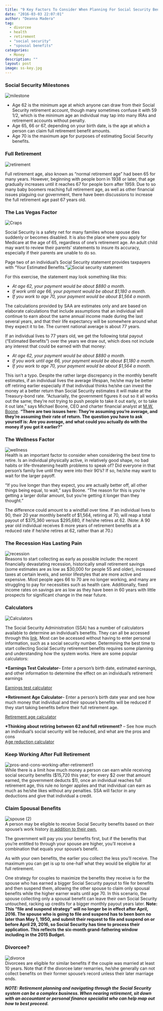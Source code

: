 ```yaml
---
title: "9 Key Factors To Consider When Planning For Social Security Benefits"
date: "2016-03-03 22:07:01"
author: "Deanna Madera"
tag:
  - divorcee
  - health
  - retirement
  - "social security"
  - "spousal benefits"
categories:
  - Money
description: ""
layout: post
image: ss-key.jpg
---
```


### Social Security Milestones

![milestone](http://mt2.wpengine.com/wp-content/uploads/2015/11/milestone.jpg)

- Age 62 is the minimum age at which anyone can draw from their Social Security retirement account, though many sometimes confuse it with 59 1/2, which is the minimum age an individual may tap into many IRAs and retirement accounts without penalty.
- Age 65, 66 or 67, depending on your birth date, is the age at which a person can claim full retirement benefit amounts.
- Age 70 is the maximum age for purposes of estimating Social Security benefits.

### Full Retirement

![retirement](http://mt2.wpengine.com/wp-content/uploads/2015/11/Retirement-300x200.jpg)

Full retirement age, also known as “normal retirement age” had been 65 for many years. However, beginning with people born in 1938 or later, that age gradually increases until it reaches 67 for people born after 1959. Due to so many baby boomers reaching full retirement age, as well as other financial issues plaguing our government, there have been discussions to increase the full retirement age past 67 years old.

### The Las Vegas Factor

![Craps](http://mt2.wpengine.com/wp-content/uploads/2015/11/craps-300x200.jpg)

Social Security is a safety net for many families whose spouse dies suddenly or becomes disabled. It is also the place where you apply for Medicare at the age of 65, regardless of one’s retirement age. An adult child may want to review their parents’ statements to insure its accuracy, especially if their parents are unable to do so.

Page two of an individual’s Social Security statement provides taxpayers with “Your Estimated Benefits.”![Social security statement](http://moderntips.com/wp-content/uploads/2015/11/SSA_Stmt-estimates-e1457074528862.jpg)

For this exercise, the statement may look something like this:

- _At age 62, your payment would be about $880 a month._
- _If work until age 66, your payment would be about $1,180 a month._
- _If you work to age 70, your payment would be about $1,564 a month._

The calculations provided by SAA are estimates only and are based on elaborate calculations that include assumptions that an individual will continue to earn about the same annual income made during the last several years, and that their life expectancy will be somewhere around what they expect it to be. The current national average is about 77 years.

If an individual lives to 77 years old, we get the following total payout (“Estimated Benefits”) over the years we draw out, which does not include any interest that could be earned with that money:

- _At age 62, your payment would be about $880 a month._
- _If you work until age 66, your payment would be about $1,180 a month._
- _If you work to age 70, your payment would be about $1,564 a month._

This isn’t a typo. Despite the rather large discrepancy in the monthly benefit estimates, if an individual lives the average lifespan, he/she may be better off retiring earlier especially if that individual thinks he/she can invest the money at a better return than Social Security estimates it will make at the Treasury-bond rate. “Actuarially, the government figures it out so it all works out the same; they’re not trying to push people to take it out early, or to take it out late,” says Michael Boone, CEO and charter financial analyst at [M.W. Boone](http://www.bankrate.com/finance/personal-finance/the-right-time-to-draw-social-security-benefits-2.aspx). **“There are two issues here: They’re assuming you’re average, and they’re assuming their rate of return. The question you have to ask yourself is: Are you average, and what could you actually do with the money if you got it earlier?”**

### The Wellness Factor

![wellness](http://mt2.wpengine.com/wp-content/uploads/2015/11/wellness-300x200.jpg)  
Health is an important factor to consider when considering the best time to retire. Is an individual physically active, in relatively good shape, no bad habits or life-threatening health problems to speak of? Did everyone in that person’s family live until they were into their 90’s? If so, he/she may want to wait for the larger payoff.

“If you live longer than they expect, you are actually better off, all other things being equal, to wait,” says Boone. “The reason for this is you’re getting a larger dollar amount, but you’re getting it longer than they thought.”

The difference could amount to a windfall over time. If an individual lives to 90, their 20 year monthly benefit of $1,564, retiring at 70, will reap a total payout of $375,360 versus $295,680, if he/she retires at 62. (Note: A 90 year old individual receives 8 more years of retirement benefits at a reduced rate if he/she retires at 62, rather than at 70.)

### The Recession Has Lasting Pain

![recession](http://mt2.wpengine.com/wp-content/uploads/2015/11/recession-300x200.jpg)  
Reasons to start collecting as early as possible include: the recent financially devastating recession, historically small retirement savings (some estimates are as low as $30,000 for people 55 and older), increased taxes at certain levels, and senior lifestyles that are more active and expensive. Most people ages 66 to 70 are no longer working, and many are struggling to pay for necessities such as health care. Additionally, fixed income rates on savings are as low as they have been in 60 years with little prospects for significant change in the near future.

### Calculators

![Calculators](http://mt2.wpengine.com/wp-content/uploads/2015/11/Calculators-300x129.jpg)

The Social Security Administration (SSA) has a number of calculators available to determine an individual’s benefits. They can all be accessed through this [link](https://www.ssa.gov/planners/benefitcalculators.html). Most can be accessed without having to enter personal information, such as a social security number. Determining the best time to start collecting Social Security retirement benefits requires some planning and understanding how the system works. Here are some popular calculators:

**\*Earnings Test Calculator**– Enter a person’s birth date, estimated earnings, and other information to determine the effect on an individual’s retirement earnings

[Earnings test calculator](https://ssa.gov/OACT/COLA/RTeffect.html)

**\*Retirement Age Calculator**– Enter a person’s birth date year and see how much money that individual and their spouse’s benefits will be reduced if they start taking benefits before their full retirement age.

[Retirement age calculator](https://ssa.gov/planners/retire/ageincrease.html)

**\*Thinking about retiring between 62 and full retirement?** – See how much an individual’s social security will be reduced, and what are the pros and cons  
[Age reduction calculator](https://ssa.gov/planners/retire/agereduction.html)

### Keep Working After Full Retirement

![pros-and-cons-working-after-retirement1](http://mt2.wpengine.com/wp-content/uploads/2015/11/pros-and-cons-working-after-retirement1.jpg)  
While there is a limit how much money a person can earn while receiving social security benefits ($15,720 this year; for every $2 over that amount earned, the government deducts $1), once an individual reaches full retirement age, this rule no longer applies and that individual can earn as much as he/she likes without any penalties. SSA will factor in any deductions and give that individual a credit.

### Claim Spousal Benefits

![spouse (2)](http://mt2.wpengine.com/wp-content/uploads/2015/11/spouse-2.jpg)  
A person may be eligible to receive Social Security benefits based on their spouse’s work history <span style="text-decoration: underline;">in addition to their own.</span>

The government will pay you your benefits first, but if the benefits that you’re entitled to through your spouse are higher, you’ll receive a combination that equals your spouse’s benefit.

As with your own benefits, the earlier you collect the less you’ll receive. The maximum you can get is up to one-half what they would be eligible for at full retirement.

One strategy for couples to maximize the benefits they receive is for the spouse who has earned a bigger Social Security payout to file for benefits and then suspend them, allowing the other spouse to claim only spousal benefits while the higher earner waits until age 70. In this scenario, the spouse collecting only a spousal benefit can leave their own Social Security untouched, racking up credits for a bigger monthly payout years later. **Note: This “file and suspend strategy” will no longer be in effect after April, 2016. The spouse who is going to file and suspend has to been born no later than May 1, 1950, and submit their request to file and suspend on or before April 29, 2016, so Social Security has time to process their application. This reflects the six-month grand-fathering window including in the 2015 Budget.**

### Divorcee?

![divorce](http://mt2.wpengine.com/wp-content/uploads/2015/11/couple_thinking.jpg)  
Divorcees are eligible for similar benefits if the couple was married at least 10 years. Note that if the divorcee later remarries, he/she generally can not collect benefits on their former spouse’s record unless their later marriage ends.

**_NOTE: Retirement planning and navigating through the Social Security system can be a complex business. When nearing retirement, sit down with an accountant or personal finance specialist who can help map out how to best proceed._**
